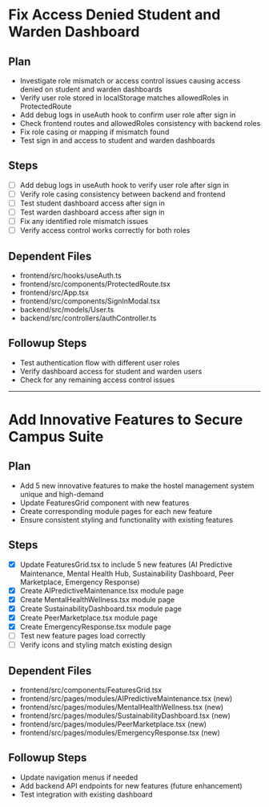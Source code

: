 # Fix Access Denied Student and Warden Dashboard

## Plan
- Investigate role mismatch or access control issues causing access denied on student and warden dashboards
- Verify user role stored in localStorage matches allowedRoles in ProtectedRoute
- Add debug logs in useAuth hook to confirm user role after sign in
- Check frontend routes and allowedRoles consistency with backend roles
- Fix role casing or mapping if mismatch found
- Test sign in and access to student and warden dashboards

## Steps
- [ ] Add debug logs in useAuth hook to verify user role after sign in
- [ ] Verify role casing consistency between backend and frontend
- [ ] Test student dashboard access after sign in
- [ ] Test warden dashboard access after sign in
- [ ] Fix any identified role mismatch issues
- [ ] Verify access control works correctly for both roles

## Dependent Files
- frontend/src/hooks/useAuth.ts
- frontend/src/components/ProtectedRoute.tsx
- frontend/src/App.tsx
- frontend/src/components/SignInModal.tsx
- backend/src/models/User.ts
- backend/src/controllers/authController.ts

## Followup Steps
- Test authentication flow with different user roles
- Verify dashboard access for student and warden users
- Check for any remaining access control issues

---

# Add Innovative Features to Secure Campus Suite

## Plan
- Add 5 new innovative features to make the hostel management system unique and high-demand
- Update FeaturesGrid component with new features
- Create corresponding module pages for each new feature
- Ensure consistent styling and functionality with existing features

## Steps
- [x] Update FeaturesGrid.tsx to include 5 new features (AI Predictive Maintenance, Mental Health Hub, Sustainability Dashboard, Peer Marketplace, Emergency Response)
- [x] Create AIPredictiveMaintenance.tsx module page
- [x] Create MentalHealthWellness.tsx module page
- [x] Create SustainabilityDashboard.tsx module page
- [x] Create PeerMarketplace.tsx module page
- [x] Create EmergencyResponse.tsx module page
- [ ] Test new feature pages load correctly
- [ ] Verify icons and styling match existing design

## Dependent Files
- frontend/src/components/FeaturesGrid.tsx
- frontend/src/pages/modules/AIPredictiveMaintenance.tsx (new)
- frontend/src/pages/modules/MentalHealthWellness.tsx (new)
- frontend/src/pages/modules/SustainabilityDashboard.tsx (new)
- frontend/src/pages/modules/PeerMarketplace.tsx (new)
- frontend/src/pages/modules/EmergencyResponse.tsx (new)

## Followup Steps
- Update navigation menus if needed
- Add backend API endpoints for new features (future enhancement)
- Test integration with existing dashboard
